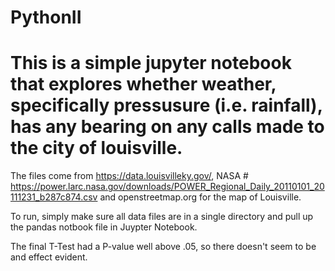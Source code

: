 # PythonII

#  This is a simple jupyter notebook that explores whether weather, specifically pressusure (i.e. rainfall), has any bearing on any calls made to the city of louisville.   


The files come from https://data.louisvilleky.gov/, NASA # https://power.larc.nasa.gov/downloads/POWER_Regional_Daily_20110101_20111231_b287c874.csv and openstreetmap.org for the map of Louisville. 

To run, simply make sure all data files are in a single directory and pull up the pandas notbook file in Juypter Notebook. 

The final T-Test had a P-value well above .05, so there doesn't seem to be and effect evident. 
